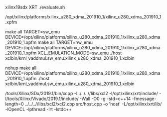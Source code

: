 xilinx19sdx
XRT
./evaluate.sh

/opt/xilinx/platforms/xilinx_u280_xdma_201910_1/xilinx_u280_xdma_201910_1.xpfm 

make all TARGET=sw_emu DEVICE=/opt/xilinx/platforms/xilinx_u280_xdma_201910_1/xilinx_u280_xdma_201910_1.xpfm 
make all TARGET=hw_emu DEVICE=/opt/xilinx/platforms/xilinx_u280_xdma_201910_1/xilinx_u280_xdma_201910_1.xpfm 
XCL_EMULATION_MODE=sw_emu ./host xclbin/krnl_vaddmul.sw_emu.xilinx_u280_xdma_201910_1.xclbin

nohup make all DEVICE=/opt/xilinx/platforms/xilinx_u280_xdma_201910_1/xilinx_u280_xdma_201910_1.xpfm 
./host xclbin/krnl_vaddmul.sw_emu.xilinx_u280_xdma_201910_1.xclbin

/tools/Xilinx/SDx/2019.1/bin/xcpp -I../../..//libs/xcl2 -I/opt/xilinx/xrt/include/ -I/tools/Xilinx/Vivado/2019.1/include/ -Wall -O0 -g -std=c++14 -fmessage-length=0 ../../..//libs/xcl2/xcl2.cpp src/host.cpp  -o 'host'  -L/opt/xilinx/xrt/lib/ -lOpenCL -lpthread -lrt -lstdc++ 



